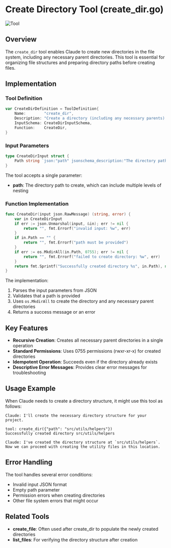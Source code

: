 # Create Directory Tool (create_dir.go)

![Tool](https://img.shields.io/badge/Tool-File%20System-green)

## Overview

The `create_dir` tool enables Claude to create new directories in the file system, including any necessary parent directories. This tool is essential for organizing file structures and preparing directory paths before creating files.

## Implementation

### Tool Definition

```go
var CreateDirDefinition = ToolDefinition{
    Name:        "create_dir",
    Description: "Create a directory (including any necessary parents) at the specified path.",
    InputSchema: CreateDirInputSchema,
    Function:    CreateDir,
}
```

### Input Parameters

```go
type CreateDirInput struct {
    Path string `json:"path" jsonschema_description:"The directory path to create (can be nested)."`
}
```

The tool accepts a single parameter:
- **path**: The directory path to create, which can include multiple levels of nesting

### Function Implementation

```go
func CreateDir(input json.RawMessage) (string, error) {
    var in CreateDirInput
    if err := json.Unmarshal(input, &in); err != nil {
        return "", fmt.Errorf("invalid input: %w", err)
    }
    if in.Path == "" {
        return "", fmt.Errorf("path must be provided")
    }
    if err := os.MkdirAll(in.Path, 0755); err != nil {
        return "", fmt.Errorf("failed to create directory: %w", err)
    }
    return fmt.Sprintf("Successfully created directory %s", in.Path), nil
}
```

The implementation:
1. Parses the input parameters from JSON
2. Validates that a path is provided
3. Uses `os.MkdirAll` to create the directory and any necessary parent directories
4. Returns a success message or an error

## Key Features

- **Recursive Creation**: Creates all necessary parent directories in a single operation
- **Standard Permissions**: Uses 0755 permissions (rwxr-xr-x) for created directories
- **Idempotent Operation**: Succeeds even if the directory already exists
- **Descriptive Error Messages**: Provides clear error messages for troubleshooting

## Usage Example

When Claude needs to create a directory structure, it might use this tool as follows:

```
Claude: I'll create the necessary directory structure for your project.

tool: create_dir({"path": "src/utils/helpers"})
Successfully created directory src/utils/helpers

Claude: I've created the directory structure at `src/utils/helpers`. Now we can proceed with creating the utility files in this location.
```

## Error Handling

The tool handles several error conditions:
- Invalid input JSON format
- Empty path parameter
- Permission errors when creating directories
- Other file system errors that might occur

## Related Tools

- **create_file**: Often used after create_dir to populate the newly created directories
- **list_files**: For verifying the directory structure after creation